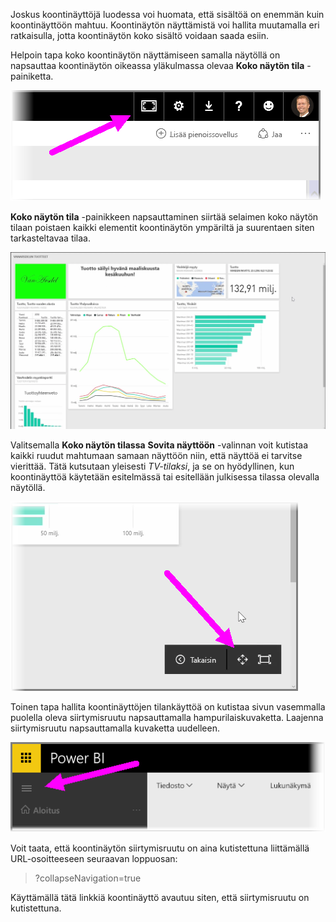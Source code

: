 Joskus koontinäyttöjä luodessa voi huomata, että sisältöä on enemmän kuin koontinäyttöön mahtuu. Koontinäytön näyttämistä voi hallita muutamalla eri ratkaisulla, jotta koontinäytön koko sisältö voidaan saada esiin.

Helpoin tapa koko koontinäytön näyttämiseen samalla näytöllä on napsauttaa koontinäytön oikeassa yläkulmassa olevaa **Koko näytön tila** -painiketta.

![](media/4-4e-get-more-dashboard-space/4-4e_1.png)

**Koko näytön tila** -painikkeen napsauttaminen siirtää selaimen koko näytön tilaan poistaen kaikki elementit koontinäytön ympäriltä ja suurentaen siten tarkasteltavaa tilaa.

![](media/4-4e-get-more-dashboard-space/4-4e_2.png)

Valitsemalla **Koko näytön tilassa** **Sovita näyttöön** -valinnan voit kutistaa kaikki ruudut mahtumaan samaan näyttöön niin, että näyttöä ei tarvitse vierittää. Tätä kutsutaan yleisesti *TV-tilaksi*, ja se on hyödyllinen, kun koontinäyttöä käytetään esitelmässä tai esitellään julkisessa tilassa olevalla näytöllä.

![](media/4-4e-get-more-dashboard-space/4-4e_3.png)

Toinen tapa hallita koontinäyttöjen tilankäyttöä on kutistaa sivun vasemmalla puolella oleva siirtymisruutu napsauttamalla hampurilaiskuvaketta. Laajenna siirtymisruutu napsauttamalla kuvaketta uudelleen.

![](media/4-4e-get-more-dashboard-space/4-4e_4.png)

Voit taata, että koontinäytön siirtymisruutu on aina kutistettuna liittämällä URL-osoitteeseen seuraavan loppuosan:

> ?collapseNavigation=true
> 
> 

Käyttämällä tätä linkkiä koontinäyttö avautuu siten, että siirtymisruutu on kutistettuna.

